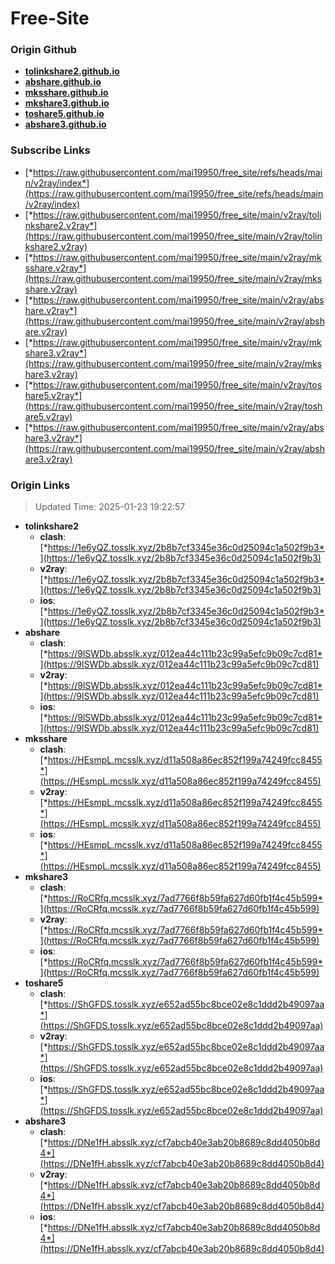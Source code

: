 # Free-Site

### Origin Github

- [**tolinkshare2.github.io**](https://github.com/tolinkshare2/tolinkshare2.github.io)
- [**abshare.github.io**](https://github.com/abshare/abshare.github.io)
- [**mksshare.github.io**](https://github.com/mksshare/mksshare.github.io)
- [**mkshare3.github.io**](https://github.com/mkshare3/mkshare3.github.io)
- [**toshare5.github.io**](https://github.com/toshare5/toshare5.github.io)
- [**abshare3.github.io**](https://github.com/abshare3/abshare3.github.io)

### Subscribe Links

- [*https://raw.githubusercontent.com/mai19950/free_site/refs/heads/main/v2ray/index*](https://raw.githubusercontent.com/mai19950/free_site/refs/heads/main/v2ray/index)
- [*https://raw.githubusercontent.com/mai19950/free_site/main/v2ray/tolinkshare2.v2ray*](https://raw.githubusercontent.com/mai19950/free_site/main/v2ray/tolinkshare2.v2ray)
- [*https://raw.githubusercontent.com/mai19950/free_site/main/v2ray/mksshare.v2ray*](https://raw.githubusercontent.com/mai19950/free_site/main/v2ray/mksshare.v2ray)
- [*https://raw.githubusercontent.com/mai19950/free_site/main/v2ray/abshare.v2ray*](https://raw.githubusercontent.com/mai19950/free_site/main/v2ray/abshare.v2ray)
- [*https://raw.githubusercontent.com/mai19950/free_site/main/v2ray/mkshare3.v2ray*](https://raw.githubusercontent.com/mai19950/free_site/main/v2ray/mkshare3.v2ray)
- [*https://raw.githubusercontent.com/mai19950/free_site/main/v2ray/toshare5.v2ray*](https://raw.githubusercontent.com/mai19950/free_site/main/v2ray/toshare5.v2ray)
- [*https://raw.githubusercontent.com/mai19950/free_site/main/v2ray/abshare3.v2ray*](https://raw.githubusercontent.com/mai19950/free_site/main/v2ray/abshare3.v2ray)

### Origin Links

> Updated Time: 2025-01-23 19:22:57

- **tolinkshare2**
  - **clash**: [*https://1e6yQZ.tosslk.xyz/2b8b7cf3345e36c0d25094c1a502f9b3*](https://1e6yQZ.tosslk.xyz/2b8b7cf3345e36c0d25094c1a502f9b3)
  - **v2ray**: [*https://1e6yQZ.tosslk.xyz/2b8b7cf3345e36c0d25094c1a502f9b3*](https://1e6yQZ.tosslk.xyz/2b8b7cf3345e36c0d25094c1a502f9b3)
  - **ios**: [*https://1e6yQZ.tosslk.xyz/2b8b7cf3345e36c0d25094c1a502f9b3*](https://1e6yQZ.tosslk.xyz/2b8b7cf3345e36c0d25094c1a502f9b3)
- **abshare**
  - **clash**: [*https://9lSWDb.absslk.xyz/012ea44c111b23c99a5efc9b09c7cd81*](https://9lSWDb.absslk.xyz/012ea44c111b23c99a5efc9b09c7cd81)
  - **v2ray**: [*https://9lSWDb.absslk.xyz/012ea44c111b23c99a5efc9b09c7cd81*](https://9lSWDb.absslk.xyz/012ea44c111b23c99a5efc9b09c7cd81)
  - **ios**: [*https://9lSWDb.absslk.xyz/012ea44c111b23c99a5efc9b09c7cd81*](https://9lSWDb.absslk.xyz/012ea44c111b23c99a5efc9b09c7cd81)
- **mksshare**
  - **clash**: [*https://HEsmpL.mcsslk.xyz/d11a508a86ec852f199a74249fcc8455*](https://HEsmpL.mcsslk.xyz/d11a508a86ec852f199a74249fcc8455)
  - **v2ray**: [*https://HEsmpL.mcsslk.xyz/d11a508a86ec852f199a74249fcc8455*](https://HEsmpL.mcsslk.xyz/d11a508a86ec852f199a74249fcc8455)
  - **ios**: [*https://HEsmpL.mcsslk.xyz/d11a508a86ec852f199a74249fcc8455*](https://HEsmpL.mcsslk.xyz/d11a508a86ec852f199a74249fcc8455)
- **mkshare3**
  - **clash**: [*https://RoCRfq.mcsslk.xyz/7ad7766f8b59fa627d60fb1f4c45b599*](https://RoCRfq.mcsslk.xyz/7ad7766f8b59fa627d60fb1f4c45b599)
  - **v2ray**: [*https://RoCRfq.mcsslk.xyz/7ad7766f8b59fa627d60fb1f4c45b599*](https://RoCRfq.mcsslk.xyz/7ad7766f8b59fa627d60fb1f4c45b599)
  - **ios**: [*https://RoCRfq.mcsslk.xyz/7ad7766f8b59fa627d60fb1f4c45b599*](https://RoCRfq.mcsslk.xyz/7ad7766f8b59fa627d60fb1f4c45b599)
- **toshare5**
  - **clash**: [*https://ShGFDS.tosslk.xyz/e652ad55bc8bce02e8c1ddd2b49097aa*](https://ShGFDS.tosslk.xyz/e652ad55bc8bce02e8c1ddd2b49097aa)
  - **v2ray**: [*https://ShGFDS.tosslk.xyz/e652ad55bc8bce02e8c1ddd2b49097aa*](https://ShGFDS.tosslk.xyz/e652ad55bc8bce02e8c1ddd2b49097aa)
  - **ios**: [*https://ShGFDS.tosslk.xyz/e652ad55bc8bce02e8c1ddd2b49097aa*](https://ShGFDS.tosslk.xyz/e652ad55bc8bce02e8c1ddd2b49097aa)
- **abshare3**
  - **clash**: [*https://DNe1fH.absslk.xyz/cf7abcb40e3ab20b8689c8dd4050b8d4*](https://DNe1fH.absslk.xyz/cf7abcb40e3ab20b8689c8dd4050b8d4)
  - **v2ray**: [*https://DNe1fH.absslk.xyz/cf7abcb40e3ab20b8689c8dd4050b8d4*](https://DNe1fH.absslk.xyz/cf7abcb40e3ab20b8689c8dd4050b8d4)
  - **ios**: [*https://DNe1fH.absslk.xyz/cf7abcb40e3ab20b8689c8dd4050b8d4*](https://DNe1fH.absslk.xyz/cf7abcb40e3ab20b8689c8dd4050b8d4)

